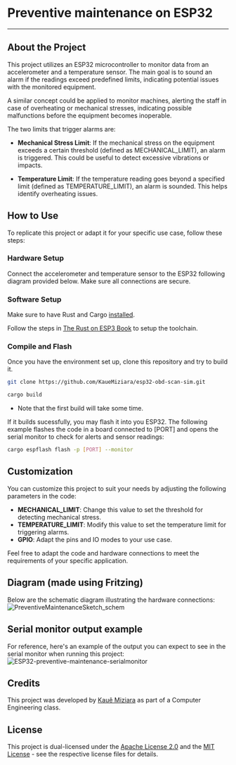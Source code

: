# Preventive maintenance on ESP32
---

## About the Project
This project utilizes an ESP32 microcontroller to monitor data from an accelerometer and a temperature sensor.
The main goal is to sound an alarm if the readings exceed predefined limits, indicating potential issues with the monitored equipment.

A similar concept could be applied to monitor machines, alerting the staff in case of overheating or mechanical stresses, indicating possible malfunctions before
the equipment becomes inoperable.  

The two limits that trigger alarms are:

- **Mechanical Stress Limit**: If the mechanical stress on the equipment exceeds a certain threshold (defined as MECHANICAL_LIMIT), an alarm is triggered. This could be useful to detect excessive vibrations or impacts.

- **Temperature Limit**: If the temperature reading goes beyond a specified limit (defined as TEMPERATURE_LIMIT), an alarm is sounded. This helps identify overheating issues.

## How to Use
To replicate this project or adapt it for your specific use case, follow these steps:

### Hardware Setup
Connect the accelerometer and temperature sensor to the ESP32 following diagram provided below.
Make sure all connections are secure.

### Software Setup
Make sure to have Rust and Cargo [installed](https://www.rust-lang.org/tools/install).

Follow the steps in [The Rust on ESP3 Book](https://esp-rs.github.io/book/) to setup the toolchain.

### Compile and Flash
Once you have the environment set up, clone this repository and try to build it.

```bash
git clone https://github.com/KaueMiziara/esp32-obd-scan-sim.git

cargo build
```

- Note that the first build will take some time.

If it builds sucessfully, you may flash it into you ESP32.
The following example flashes the code in a board connected to [PORT] and opens the serial monitor to check for alerts and sensor readings:

```bash
cargo espflash flash -p [PORT] --monitor
```

## Customization
You can customize this project to suit your needs by adjusting the following parameters in the code:

- **MECHANICAL_LIMIT**: Change this value to set the threshold for detecting mechanical stress.
- **TEMPERATURE_LIMIT**: Modify this value to set the temperature limit for triggering alarms.
- **GPIO**: Adapt the pins and IO modes to your use case.

Feel free to adapt the code and hardware connections to meet the requirements of your specific application.

## Diagram (made using Fritzing)
Below are the schematic diagram illustrating the hardware connections:
![PreventiveMaintenanceSketch_schem](https://github.com/KaueMiziara/rs-esp32-simple-preventive-maintenance-example/assets/119542829/4bbb3d78-836c-4b30-9927-61ade57e1f59)

## Serial monitor output example
For reference, here's an example of the output you can expect to see in the serial monitor when running this project:
![ESP32-preventive-maintenance-serialmonitor](https://github.com/KaueMiziara/rs-esp32-simple-preventive-maintenance-example/assets/119542829/af8d09ee-ff44-432c-b906-2138424c6258)

## Credits
This project was developed by [Kauê Miziara](https://linkedin.com/in/kauemiziara/) as part of a Computer Engineering class.

## License
This project is dual-licensed under the [Apache License 2.0](LICENSE-APACHE) and the [MIT License](LICENSE-MIT) - see the respective license files for details.
